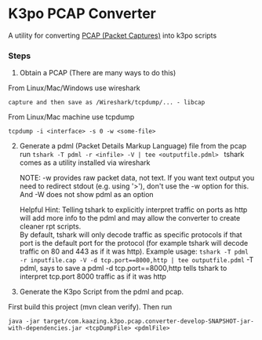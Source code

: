 # K3po PCAP Converter

A utility for converting [PCAP (Packet Captures)](http://en.wikipedia.org/wiki/Pcap) into k3po scripts

### Steps 
1. Obtain a PCAP (There are many ways to do this)

From Linux/Mac/Windows use wireshark

`capture and then save as /Wireshark/tcpdump/... - libcap`

From Linux/Mac machine use tcpdump

`tcpdump -i <interface> -s 0 -w <some-file>`

2. Generate a pdml (Packet Details Markup Language) file from the pcap
run  `tshark -T pdml -r <infile> -V | tee <outputfile.pdml> `
tshark comes as a utility installed via wireshark

    NOTE:   -w provides raw packet data, not text. If you want text output you 
            need to redirect stdout (e.g. using '>'), don't use the -w option
            for this. And -W <file format option> does not show pdml as an option


    Helpful Hint:  Telling tshark to explicitly interpret traffic on ports as http will 
    add more info to the pdml and may allow the converter to create cleaner rpt scripts.  
    By default, tshark will only decode traffic as specific protocols if that port is 
    the default port for the protocol (for example tshark will decode traffic on 80 and 443 as if it was http).
    Example usage:
        `tshark -T pdml -r inputfile.cap -V -d tcp.port==8000,http | tee outputfile.pdml`
	-T pdml,  says to save a pdml
	-d tcp.port==8000,http   tells tshark to interpret tcp.port 8000 traffic as if it was http

3) Generate the K3po Script from the pdml and pcap.

First build this project (mvn clean verify).  Then run

`java -jar target/com.kaazing.k3po.pcap.converter-develop-SNAPSHOT-jar-with-dependencies.jar <tcpDumpFile> <pdmlFile>`
